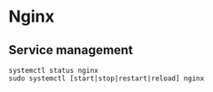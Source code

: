 Nginx
=====

Service management
------------------

    systemctl status nginx
    sudo systemctl [start|stop|restart|reload] nginx
